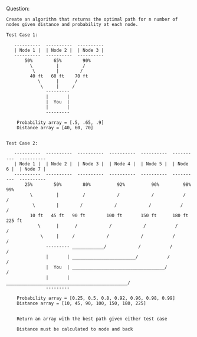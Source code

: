 Question:

    Create an algorithm that returns the optimal path for n number of nodes given distance and probability at each node.

    Test Case 1:

       ----------  ----------  ----------
       | Node 1 |  | Node 2 |  | Node 3 |
       ----------  ----------  ----------
           50%        65%        90%
             \         |         /
              \        |        /
             40 ft   60 ft    70 ft
                \      |      /
                 \     |     /     
                   ---------    
                   |       |
                   |  You  |   
                   |       |
                   ---------
                   
        Probability array = [.5, .65, .9]
        Distance array = [40, 60, 70]
        

    Test Case 2:

       ----------  ----------  ----------  ----------  ----------  ----------  ----------
       | Node 1 |  | Node 2 |  | Node 3 |  | Node 4 |  | Node 5 |  | Node 6 |  | Node 7 |
       ----------  ----------  ----------  ----------  ----------  ----------  ----------
           25%        50%        80%          92%          96%         98%         99%
             \         |         /            /            /           /           /
              \        |        /            /            /           /           /
             10 ft   45 ft   90 ft        100 ft       150 ft      180 ft      225 ft
                \      |      /            /            /           /           /
                 \     |     /            /            /           /           /
                   --------- ____________/            /           /           /
                   |       | ________________________/           /           /
                   |  You  | ___________________________________/           /
                   |       | ______________________________________________/
                   --------- 
                   
        Probability array = [0.25, 0.5, 0.8, 0.92, 0.96, 0.98, 0.99]
        Distance array = [10, 45, 90, 100, 150, 180, 225]
        
        
        Return an array with the best path given either test case
        
        Distance must be calculated to node and back